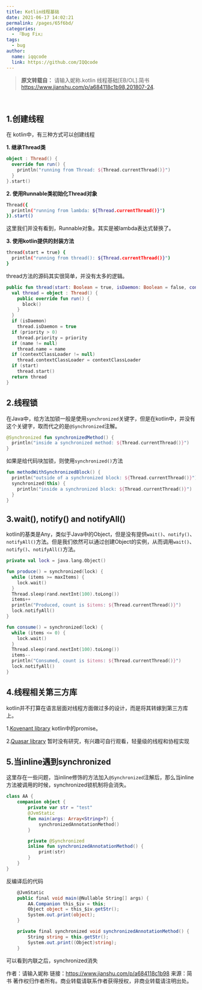 ```yaml
---
title: Kotlin线程基础
date: 2021-06-17 14:02:21
permalink: /pages/65f6bd/
categories:
  - 『Bug Fix』
tags:
  - bug
author:
  name: iqqcode
  link: https://github.com/IQQcode
---
```

> **原文转载自：** 请输入妮称.kotlin 线程基础[EB/OL].简书 https://www.jianshu.com/p/a684118c1b98,201807-24.

<br>

## 1.创建线程

在 kotlin中，有三种方式可以创建线程

**1. 继承Thread类**

```kotlin
object : Thread() {
  override fun run() {
    println("running from Thread: ${Thread.currentThread()}")
  }
}.start()
```

**2. 使用Runnable类初始化Thread对象**

```bash
Thread({
  println("running from lambda: ${Thread.currentThread()}")
}).start()
```

这里我们并没有看到，Runnable对象。其实是被lambda表达式替换了。

**3. 使用kotlin提供的封装方法**

```bash
thread(start = true) {
  println("running from thread(): ${Thread.currentThread()}")
}
```

thread方法的源码其实很简单，并没有太多的逻辑。

```kotlin
public fun thread(start: Boolean = true, isDaemon: Boolean = false, contextClassLoader: ClassLoader? = null, name: String? = null, priority: Int = -1, block: () -> Unit): Thread {
  val thread = object : Thread() {
    public override fun run() {
      block()
    }
  }
  if (isDaemon)
    thread.isDaemon = true
  if (priority > 0)
    thread.priority = priority
  if (name != null)
    thread.name = name
  if (contextClassLoader != null)
    thread.contextClassLoader = contextClassLoader
  if (start)
    thread.start()
  return thread
}
```

## 2.线程锁

在Java中，给方法加锁一般是使用`synchronized`关键字，但是在kotlin中，并没有这个关键字，取而代之的是`@Synchronized`注解。

```kotlin
@Synchronized fun synchronizedMethod() {
  println("inside a synchronized method: ${Thread.currentThread()}")
}
```

如果是给代码块加锁，则使用`synchronized()`方法

```kotlin
fun methodWithSynchronizedBlock() {
  println("outside of a synchronized block: ${Thread.currentThread()}")
  synchronized(this) {
    println("inside a synchronized block: ${Thread.currentThread()}")
  }
}
```

## 3.wait(), notify() and notifyAll()

kotlin的基类是Any，类似于Java中的Object，但是没有提供`wait()`、`notify()`、`notifyAll()`方法。但是我们依然可以通过创建Object的实例，从而调用`wait()`、`notify()`、`notifyAll()`方法。

```kotlin
private val lock = java.lang.Object()

fun produce() = synchronized(lock) {
  while (items >= maxItems) {
    lock.wait()
  }
  Thread.sleep(rand.nextInt(100).toLong())
  items++
  println("Produced, count is $items: ${Thread.currentThread()}")
  lock.notifyAll()
}

fun consume() = synchronized(lock) {
  while (items <= 0) {
    lock.wait()
  }
  Thread.sleep(rand.nextInt(100).toLong())
  items--
  println("Consumed, count is $items: ${Thread.currentThread()}")
  lock.notifyAll()
}
```

## 4.线程相关第三方库

kotlin并不打算在语言层面对线程方面做过多的设计，而是将其转嫁到第三方库上。

1.[Kovenant library](http://kovenant.komponents.nl/)  kotlin中的promise。

2.[Quasar library](http://docs.paralleluniverse.co/quasar/) 暂时没有研究，有兴趣可自行观看，轻量级的线程和协程实现

## 5.当inline遇到synchronized

这里存在一些问题，当inline修饰的方法加入`@Synchronized`注解后，那么当inline方法被调用的时候，synchronized锁机制将会消失。

```kotlin
class AA {
    companion object {
        private var str = "test"
        @JvmStatic
        fun main(args: Array<String>?) {
            synchronizedAnnotationMethod()
        }

        private @Synchronized
        inline fun synchronizedAnnotationMethod() {
            print(str)
        }
    }
}
```

反编译后的代码

```csharp
    @JvmStatic
    public final void main(@Nullable String[] args) {
        AA.Companion this_$iv = this;
        Object object = this_$iv.getStr();
        System.out.print(object);
    }

    private final synchronized void synchronizedAnnotationMethod() {
        String string = this.getStr();
        System.out.print((Object)string);
    }
```

可以看到内联之后，synchronized消失



作者：请输入妮称
链接：https://www.jianshu.com/p/a684118c1b98
来源：简书
著作权归作者所有。商业转载请联系作者获得授权，非商业转载请注明出处。